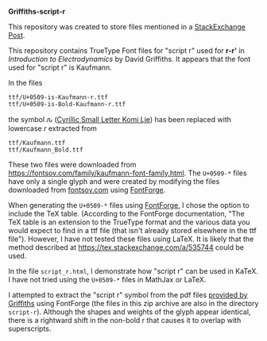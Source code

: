 **Griffiths-script-r**

This repository was created to store files mentioned in a [StackExchange Post](https://tex.stackexchange.com/a/626189).

This repository contains TrueType Font files for "script r" used for **r-r'** in *Introduction to Electrodynamics* by David Griffiths. It appears that the font used for "script r" is Kaufmann. 

In the files

```
ttf/U+0509-is-Kaufmann-r.ttf
ttf/U+0509-is-Bold-Kaufmann-r.ttf 
```

the symbol ԉ ([Cyrillic Small Letter Komi Lje](https://www.compart.com/en/unicode/U+0509)) has been replaced with lowercase *r* extracted from

```
ttf/Kaufmann.ttf
ttf/Kaufmann_Bold.ttf
```

These two files were downloaded from https://fontsov.com/family/kaufmann-font-family.html. The `U+0509-*` files have only a single glyph and were created by modifying the files downloaded from [fontsov.com](fontsov.com) using [FontForge](https://fontforge.org/en-US/).

When generating the `U+0509-*` files using [FontForge](https://fontforge.org/en-US/), I chose the option to include the TeX table. (According to the FontForge documentation, "The TeX table is an extension to the TrueType format and the various data you would expect to find in a ttf file (that isn't already stored elsewhere in the ttf file"). However, I have not tested these files using LaTeX. It is likely that the method described at https://tex.stackexchange.com/a/535744 could be used.

In the file `script_r.html`, I demonstrate how "script r" can be used in KaTeX. I have not tried using the `U+0509-*` files in MathJax or LaTeX.

I attempted to extract the "script r" symbol from the pdf files [provided by Griffiths](http://academic.reed.edu/physics/faculty/griffiths/script_r.zip) using FontForge (the files in this zip archive are also in the directory `script-r`). Although the shapes and weights of the glyph appear identical, there is a rightward shift in the non-bold r that causes it to overlap with superscripts.

